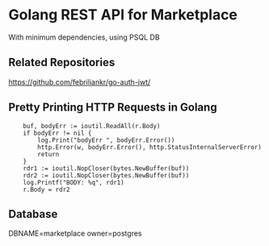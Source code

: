 # Golang REST API for Marketplace

With minimum dependencies, using PSQL DB

## Related Repositories

https://github.com/febriliankr/go-auth-jwt/

## Pretty Printing HTTP Requests in Golang

```
	buf, bodyErr := ioutil.ReadAll(r.Body)
	if bodyErr != nil {
		log.Print("bodyErr ", bodyErr.Error())
		http.Error(w, bodyErr.Error(), http.StatusInternalServerError)
		return
	}
	rdr1 := ioutil.NopCloser(bytes.NewBuffer(buf))
	rdr2 := ioutil.NopCloser(bytes.NewBuffer(buf))
	log.Printf("BODY: %q", rdr1)
	r.Body = rdr2
```

## Database

DBNAME=marketplace
owner=postgres

